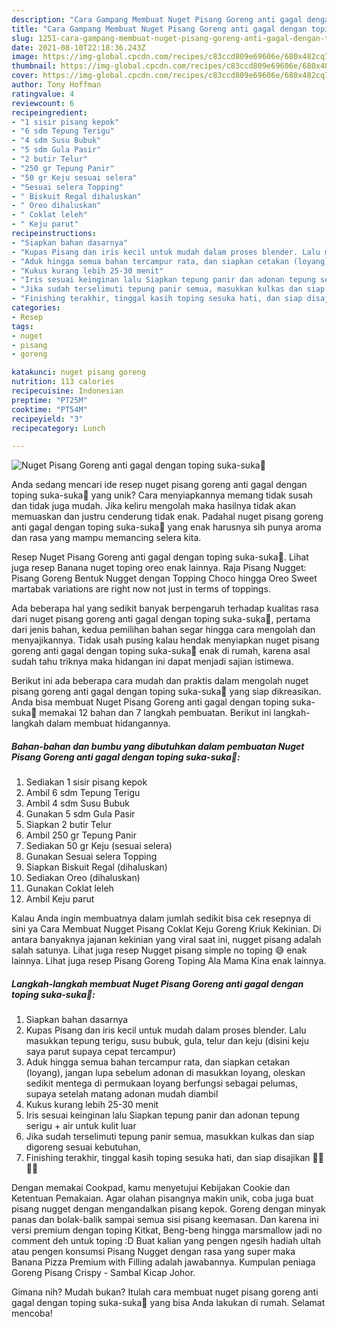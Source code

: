 ```yaml
---
description: "Cara Gampang Membuat Nuget Pisang Goreng anti gagal dengan toping suka-suka🤩, Enak"
title: "Cara Gampang Membuat Nuget Pisang Goreng anti gagal dengan toping suka-suka🤩, Enak"
slug: 1251-cara-gampang-membuat-nuget-pisang-goreng-anti-gagal-dengan-toping-suka-suka-enak
date: 2021-08-10T22:18:36.243Z
image: https://img-global.cpcdn.com/recipes/c83ccd809e69606e/680x482cq70/nuget-pisang-goreng-anti-gagal-dengan-toping-suka-suka-foto-resep-utama.jpg
thumbnail: https://img-global.cpcdn.com/recipes/c83ccd809e69606e/680x482cq70/nuget-pisang-goreng-anti-gagal-dengan-toping-suka-suka-foto-resep-utama.jpg
cover: https://img-global.cpcdn.com/recipes/c83ccd809e69606e/680x482cq70/nuget-pisang-goreng-anti-gagal-dengan-toping-suka-suka-foto-resep-utama.jpg
author: Tony Hoffman
ratingvalue: 4
reviewcount: 6
recipeingredient:
- "1 sisir pisang kepok"
- "6 sdm Tepung Terigu"
- "4 sdm Susu Bubuk"
- "5 sdm Gula Pasir"
- "2 butir Telur"
- "250 gr Tepung Panir"
- "50 gr Keju sesuai selera"
- "Sesuai selera Topping"
- " Biskuit Regal dihaluskan"
- " Oreo dihaluskan"
- " Coklat leleh"
- " Keju parut"
recipeinstructions:
- "Siapkan bahan dasarnya"
- "Kupas Pisang dan iris kecil untuk mudah dalam proses blender. Lalu masukkan tepung terigu, susu bubuk, gula, telur dan keju (disini keju saya parut supaya cepat tercampur)"
- "Aduk hingga semua bahan tercampur rata, dan siapkan cetakan (loyang), jangan lupa sebelum adonan di masukkan loyang, oleskan sedikit mentega di permukaan loyang berfungsi sebagai pelumas, supaya setelah matang adonan mudah diambil"
- "Kukus kurang lebih 25-30 menit"
- "Iris sesuai keinginan lalu Siapkan tepung panir dan adonan tepung serigu + air untuk kulit luar"
- "Jika sudah terselimuti tepung panir semua, masukkan kulkas dan siap digoreng sesuai kebutuhan,"
- "Finishing terakhir, tinggal kasih toping sesuka hati, dan siap disajikan 🤩🤩🤗😍"
categories:
- Resep
tags:
- nuget
- pisang
- goreng

katakunci: nuget pisang goreng 
nutrition: 113 calories
recipecuisine: Indonesian
preptime: "PT25M"
cooktime: "PT54M"
recipeyield: "3"
recipecategory: Lunch

---
```



![Nuget Pisang Goreng anti gagal dengan toping suka-suka🤩](https://img-global.cpcdn.com/recipes/c83ccd809e69606e/680x482cq70/nuget-pisang-goreng-anti-gagal-dengan-toping-suka-suka-foto-resep-utama.jpg)

Anda sedang mencari ide resep nuget pisang goreng anti gagal dengan toping suka-suka🤩 yang unik? Cara menyiapkannya memang tidak susah dan tidak juga mudah. Jika keliru mengolah maka hasilnya tidak akan memuaskan dan justru cenderung tidak enak. Padahal nuget pisang goreng anti gagal dengan toping suka-suka🤩 yang enak harusnya sih punya aroma dan rasa yang mampu memancing selera kita.

Resep Nuget Pisang Goreng anti gagal dengan toping suka-suka🤩. Lihat juga resep Banana nuget toping oreo enak lainnya. Raja Pisang Nugget: Pisang Goreng Bentuk Nugget dengan Topping Choco hingga Oreo Sweet martabak variations are right now not just in terms of toppings.

Ada beberapa hal yang sedikit banyak berpengaruh terhadap kualitas rasa dari nuget pisang goreng anti gagal dengan toping suka-suka🤩, pertama dari jenis bahan, kedua pemilihan bahan segar hingga cara mengolah dan menyajikannya. Tidak usah pusing kalau hendak menyiapkan nuget pisang goreng anti gagal dengan toping suka-suka🤩 enak di rumah, karena asal sudah tahu triknya maka hidangan ini dapat menjadi sajian istimewa.


Berikut ini ada beberapa cara mudah dan praktis dalam mengolah nuget pisang goreng anti gagal dengan toping suka-suka🤩 yang siap dikreasikan. Anda bisa membuat Nuget Pisang Goreng anti gagal dengan toping suka-suka🤩 memakai 12 bahan dan 7 langkah pembuatan. Berikut ini langkah-langkah dalam membuat hidangannya.

<!--inarticleads1-->

##### Bahan-bahan dan bumbu yang dibutuhkan dalam pembuatan Nuget Pisang Goreng anti gagal dengan toping suka-suka🤩:

1. Sediakan 1 sisir pisang kepok
1. Ambil 6 sdm Tepung Terigu
1. Ambil 4 sdm Susu Bubuk
1. Gunakan 5 sdm Gula Pasir
1. Siapkan 2 butir Telur
1. Ambil 250 gr Tepung Panir
1. Sediakan 50 gr Keju (sesuai selera)
1. Gunakan Sesuai selera Topping
1. Siapkan  Biskuit Regal (dihaluskan)
1. Sediakan  Oreo (dihaluskan)
1. Gunakan  Coklat leleh
1. Ambil  Keju parut


Kalau Anda ingin membuatnya dalam jumlah sedikit bisa cek resepnya di sini ya Cara Membuat Nugget Pisang Coklat Keju Goreng Kriuk Kekinian. Di antara banyaknya jajanan kekinian yang viral saat ini, nugget pisang adalah salah satunya. Lihat juga resep Nugget pisang simple no toping 😅 enak lainnya. Lihat juga resep Pisang Goreng Toping Ala Mama Kina enak lainnya. 

<!--inarticleads2-->

##### Langkah-langkah membuat Nuget Pisang Goreng anti gagal dengan toping suka-suka🤩:

1. Siapkan bahan dasarnya
1. Kupas Pisang dan iris kecil untuk mudah dalam proses blender. Lalu masukkan tepung terigu, susu bubuk, gula, telur dan keju (disini keju saya parut supaya cepat tercampur)
1. Aduk hingga semua bahan tercampur rata, dan siapkan cetakan (loyang), jangan lupa sebelum adonan di masukkan loyang, oleskan sedikit mentega di permukaan loyang berfungsi sebagai pelumas, supaya setelah matang adonan mudah diambil
1. Kukus kurang lebih 25-30 menit
1. Iris sesuai keinginan lalu Siapkan tepung panir dan adonan tepung serigu + air untuk kulit luar
1. Jika sudah terselimuti tepung panir semua, masukkan kulkas dan siap digoreng sesuai kebutuhan,
1. Finishing terakhir, tinggal kasih toping sesuka hati, dan siap disajikan 🤩🤩🤗😍


Dengan memakai Cookpad, kamu menyetujui Kebijakan Cookie dan Ketentuan Pemakaian. Agar olahan pisangnya makin unik, coba juga buat pisang nugget dengan mengandalkan pisang kepok. Goreng dengan minyak panas dan bolak-balik sampai semua sisi pisang keemasan. Dan karena ini versi premium dengan toping Kitkat, Beng-beng hingga marsmallow jadi no comment deh untuk toping :D Buat kalian yang pengen ngesih hadiah ultah atau pengen konsumsi Pisang Nugget dengan rasa yang super maka Banana Pizza Premium with Filling adalah jawabannya. Kumpulan peniaga Goreng Pisang Crispy - Sambal Kicap Johor. 

Gimana nih? Mudah bukan? Itulah cara membuat nuget pisang goreng anti gagal dengan toping suka-suka🤩 yang bisa Anda lakukan di rumah. Selamat mencoba!
